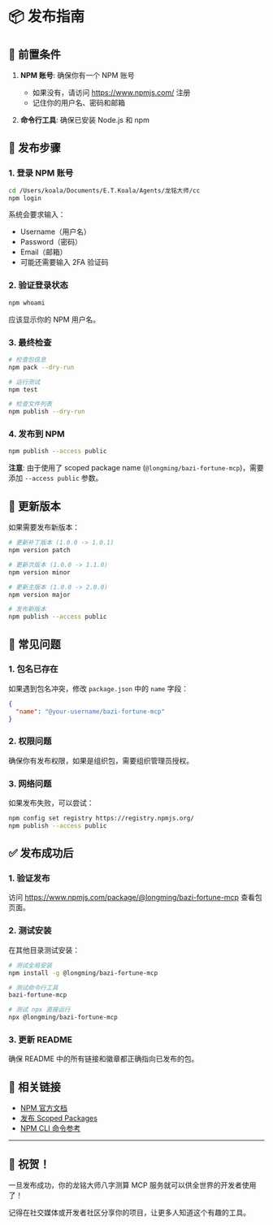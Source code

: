 # 📦 发布指南

## 🎯 前置条件

1. **NPM 账号**: 确保你有一个 NPM 账号
   - 如果没有，请访问 https://www.npmjs.com/ 注册
   - 记住你的用户名、密码和邮箱

2. **命令行工具**: 确保已安装 Node.js 和 npm

## 🚀 发布步骤

### 1. 登录 NPM 账号

```bash
cd /Users/koala/Documents/E.T.Koala/Agents/龙铭大师/cc
npm login
```

系统会要求输入：
- Username（用户名）
- Password（密码）
- Email（邮箱）
- 可能还需要输入 2FA 验证码

### 2. 验证登录状态

```bash
npm whoami
```

应该显示你的 NPM 用户名。

### 3. 最终检查

```bash
# 检查包信息
npm pack --dry-run

# 运行测试
npm test

# 检查文件列表
npm publish --dry-run
```

### 4. 发布到 NPM

```bash
npm publish --access public
```

**注意**: 由于使用了 scoped package name (`@longming/bazi-fortune-mcp`)，需要添加 `--access public` 参数。

## 🔄 更新版本

如果需要发布新版本：

```bash
# 更新补丁版本 (1.0.0 -> 1.0.1)
npm version patch

# 更新次版本 (1.0.0 -> 1.1.0)
npm version minor

# 更新主版本 (1.0.0 -> 2.0.0)
npm version major

# 发布新版本
npm publish --access public
```

## 🐛 常见问题

### 1. 包名已存在

如果遇到包名冲突，修改 `package.json` 中的 `name` 字段：

```json
{
  "name": "@your-username/bazi-fortune-mcp"
}
```

### 2. 权限问题

确保你有发布权限，如果是组织包，需要组织管理员授权。

### 3. 网络问题

如果发布失败，可以尝试：

```bash
npm config set registry https://registry.npmjs.org/
npm publish --access public
```

## ✅ 发布成功后

### 1. 验证发布

访问 https://www.npmjs.com/package/@longming/bazi-fortune-mcp 查看包页面。

### 2. 测试安装

在其他目录测试安装：

```bash
# 测试全局安装
npm install -g @longming/bazi-fortune-mcp

# 测试命令行工具
bazi-fortune-mcp

# 测试 npx 直接运行
npx @longming/bazi-fortune-mcp
```

### 3. 更新 README

确保 README 中的所有链接和徽章都正确指向已发布的包。

## 🔗 相关链接

- [NPM 官方文档](https://docs.npmjs.com/)
- [发布 Scoped Packages](https://docs.npmjs.com/creating-and-publishing-scoped-public-packages)
- [NPM CLI 命令参考](https://docs.npmjs.com/cli/v8/commands)

---

## 🎉 祝贺！

一旦发布成功，你的龙铭大师八字测算 MCP 服务就可以供全世界的开发者使用了！

记得在社交媒体或开发者社区分享你的项目，让更多人知道这个有趣的工具。